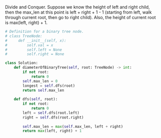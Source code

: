 Divide and Conquer.
Suppose we know the height of left and right child, then the max_len at this point is left + right + 1 - 1 (starting from left, walk through current root, then go to right child). Also, the height of current root is max(left, right) + 1.
```Python
# Definition for a binary tree node.
# class TreeNode:
#     def __init__(self, x):
#         self.val = x
#         self.left = None
#         self.right = None

class Solution:
    def diameterOfBinaryTree(self, root: TreeNode) -> int:
        if not root:
            return 0
        self.max_len = 0
        longest = self.dfs(root)
        return self.max_len
    
    def dfs(self, root):
        if not root:
            return 0
        left = self.dfs(root.left)
        right = self.dfs(root.right)
        
        self.max_len = max(self.max_len, left + right)
        return max(left, right) + 1

```
